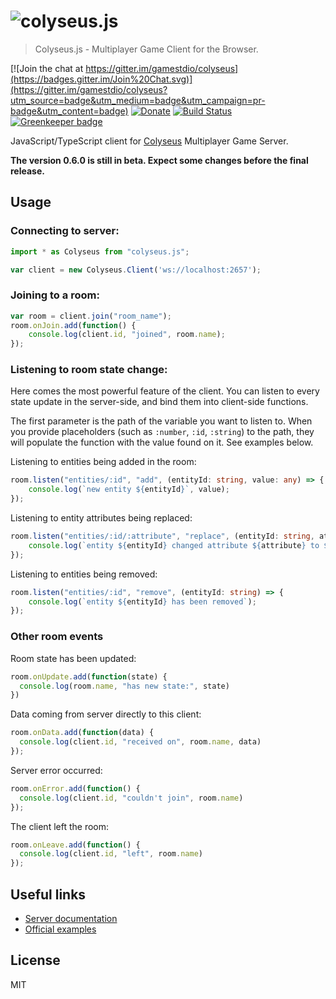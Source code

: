 # ![colyseus.js](https://github.com/gamestdio/colyseus/blob/master/media/header.png?raw=true)

> Colyseus.js - Multiplayer Game Client for the Browser.

[![Join the chat at https://gitter.im/gamestdio/colyseus](https://badges.gitter.im/Join%20Chat.svg)](https://gitter.im/gamestdio/colyseus?utm_source=badge&utm_medium=badge&utm_campaign=pr-badge&utm_content=badge)
[![Donate](https://img.shields.io/badge/Donate-PayPal-green.svg)](https://www.paypal.com/cgi-bin/webscr?cmd=_s-xclick&hosted_button_id=N9C36SSE9ZCTS)
[![Build Status](https://secure.travis-ci.org/gamestdio/colyseus.js.png?branch=master)](http://travis-ci.org/gamestdio/colyseus.js)
[![Greenkeeper badge](https://badges.greenkeeper.io/gamestdio/colyseus.js.svg)](https://greenkeeper.io/)

JavaScript/TypeScript client for
[Colyseus](https://github.com/gamestdio/colyseus) Multiplayer Game Server.

**The version 0.6.0 is still in beta. Expect some changes before the final
release.**

## Usage

### Connecting to server:

```ts
import * as Colyseus from "colyseus.js";

var client = new Colyseus.Client('ws://localhost:2657');
```

### Joining to a room:

```ts
var room = client.join("room_name");
room.onJoin.add(function() {
    console.log(client.id, "joined", room.name);
});
```

### Listening to room state change:

Here comes the most powerful feature of the client. You can listen to every state update in the server-side, and bind them into client-side functions.

The first parameter is the path of the variable you want to listen to. When you provide placeholders (such as `:number`, `:id`, `:string`) to the path, they will populate the function with the value found on it. See examples below.

Listening to entities being added in the room:

```ts
room.listen("entities/:id", "add", (entityId: string, value: any) => {
    console.log(`new entity ${entityId}`, value);
});
```

Listening to entity attributes being replaced:

```ts
room.listen("entities/:id/:attribute", "replace", (entityId: string, attribute: string, value: any) => {
    console.log(`entity ${entityId} changed attribute ${attribute} to ${value}`);
});
```

Listening to entities being removed:

```ts
room.listen("entities/:id", "remove", (entityId: string) => {
    console.log(`entity ${entityId} has been removed`);
});
```

### Other room events

Room state has been updated:

```ts
room.onUpdate.add(function(state) {
  console.log(room.name, "has new state:", state)
})
```

Data coming from server directly to this client:

```ts
room.onData.add(function(data) {
  console.log(client.id, "received on", room.name, data)
});
```

Server error occurred:

```ts
room.onError.add(function() {
  console.log(client.id, "couldn't join", room.name)
});
```

The client left the room:

```ts
room.onLeave.add(function() {
  console.log(client.id, "left", room.name)
});
```

## Useful links

- [Server documentation](https://github.com/gamestdio/colyseus/wiki)
- [Official examples](https://github.com/gamestdio/colyseus-examples)

## License

MIT
